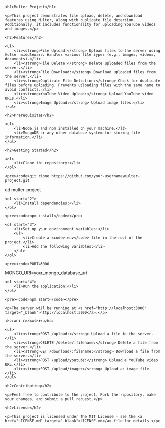 
    <h1>Multer Project</h1>

    <p>This project demonstrates file upload, delete, and download features using Multer, along with duplicate file detection. Additionally, it includes functionality for uploading YouTube videos and images.</p>

    <h2>Features</h2>

    <ul>
        <li><strong>File Upload:</strong> Upload files to the server using Multer middleware. Handles various file types (e.g., images, videos, documents).</li>
        <li><strong>File Delete:</strong> Delete uploaded files from the server.</li>
        <li><strong>File Download:</strong> Download uploaded files from the server.</li>
        <li><strong>Duplicate File Detection:</strong> Check for duplicate files before uploading. Prevents uploading files with the same name to avoid conflicts.</li>
        <li><strong>YouTube Video Upload:</strong> Upload YouTube video URLs.</li>
        <li><strong>Image Upload:</strong> Upload image files.</li>
    </ul>

    <h2>Prerequisites</h2>

    <ul>
        <li>Node.js and npm installed on your machine.</li>
        <li>MongoDB or any other database system for storing file information.</li>
    </ul>

    <h2>Getting Started</h2>

    <ol>
        <li>Clone the repository:</li>
    </ol>

    <pre><code>git clone https://github.com/your-username/multer-project.git
cd multer-project</code></pre>

    <ol start="2">
        <li>Install dependencies:</li>
    </ol>

    <pre><code>npm install</code></pre>

    <ol start="3">
        <li>Set up your environment variables:</li>
        <ul>
            <li>Create a <code>.env</code> file in the root of the project.</li>
            <li>Add the following variables:</li>
        </ul>
    </ol>

    <pre><code>PORT=3000
MONGO_URI=your_mongo_database_uri</code></pre>

    <ol start="4">
        <li>Run the application:</li>
    </ol>

    <pre><code>npm start</code></pre>

    <p>The server will be running at <a href="http://localhost:3000" target="_blank">http://localhost:3000</a>.</p>

    <h2>API Endpoints</h2>

    <ul>
        <li><strong>POST /upload:</strong> Upload a file to the server.</li>
        <li><strong>DELETE /delete/:filename:</strong> Delete a file from the server.</li>
        <li><strong>GET /download/:filename:</strong> Download a file from the server.</li>
        <li><strong>POST /upload/youtube:</strong> Upload a YouTube video URL.</li>
        <li><strong>POST /upload/image:</strong> Upload an image file.</li>
    </ul>

    <h2>Contributing</h2>

    <p>Feel free to contribute to the project. Fork the repository, make your changes, and submit a pull request.</p>

    <h2>License</h2>

    <p>This project is licensed under the MIT License - see the <a href="LICENSE.md" target="_blank">LICENSE.md</a> file for details.</p>
